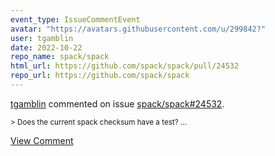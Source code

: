 ```yaml
---
event_type: IssueCommentEvent
avatar: "https://avatars.githubusercontent.com/u/299842?"
user: tgamblin
date: 2022-10-22
repo_name: spack/spack
html_url: https://github.com/spack/spack/pull/24532
repo_url: https://github.com/spack/spack
---
```


<a href='https://github.com/tgamblin' target='_blank'>tgamblin</a> commented on issue <a href='https://github.com/spack/spack/pull/24532' target='_blank'>spack/spack#24532</a>.

<small>> Does the current spack checksum have a test?...</small>

<a href='https://github.com/spack/spack/pull/24532' target='_blank'>View Comment</a>